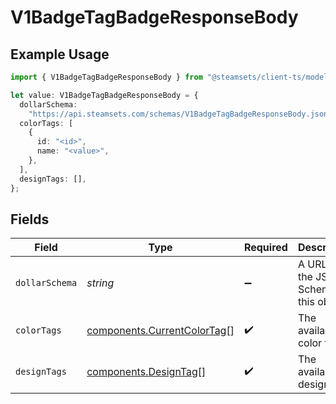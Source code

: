 # V1BadgeTagBadgeResponseBody

## Example Usage

```typescript
import { V1BadgeTagBadgeResponseBody } from "@steamsets/client-ts/models/components";

let value: V1BadgeTagBadgeResponseBody = {
  dollarSchema:
    "https://api.steamsets.com/schemas/V1BadgeTagBadgeResponseBody.json",
  colorTags: [
    {
      id: "<id>",
      name: "<value>",
    },
  ],
  designTags: [],
};
```

## Fields

| Field                                                                      | Type                                                                       | Required                                                                   | Description                                                                | Example                                                                    |
| -------------------------------------------------------------------------- | -------------------------------------------------------------------------- | -------------------------------------------------------------------------- | -------------------------------------------------------------------------- | -------------------------------------------------------------------------- |
| `dollarSchema`                                                             | *string*                                                                   | :heavy_minus_sign:                                                         | A URL to the JSON Schema for this object.                                  | https://api.steamsets.com/schemas/V1BadgeTagBadgeResponseBody.json         |
| `colorTags`                                                                | [components.CurrentColorTag](../../models/components/currentcolortag.md)[] | :heavy_check_mark:                                                         | The available color tags                                                   |                                                                            |
| `designTags`                                                               | [components.DesignTag](../../models/components/designtag.md)[]             | :heavy_check_mark:                                                         | The available design tags                                                  |                                                                            |